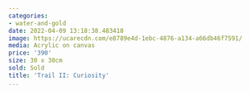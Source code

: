 ```yaml
---
categories:
- water-and-gold
date: 2022-04-09 13:18:38.483418
image: https://ucarecdn.com/e8789e4d-1ebc-4876-a134-a66db46f7591/
media: Acrylic on canvas
price: '390'
size: 30 x 30cm
sold: Sold
title: 'Trail II: Curiosity'
...
```

